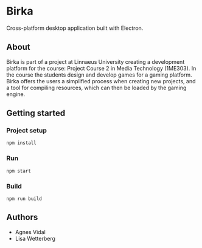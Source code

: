 # Birka
Cross-platform desktop application built with Electron. 

## About
Birka is part of a project at Linnaeus University creating a development platform for the course: Project Course 2 in Media Technology (1ME303). In the course  the students design and develop games for a gaming platform. Birka offers the users a simplified process when creating new projects, and a tool for compiling resources, which can then be loaded by the gaming engine.

## Getting started
### Project setup
```
npm install
```

### Run
```
npm start
```

### Build
```
npm run build
```

## Authors
* Agnes Vidal
* Lisa Wetterberg
